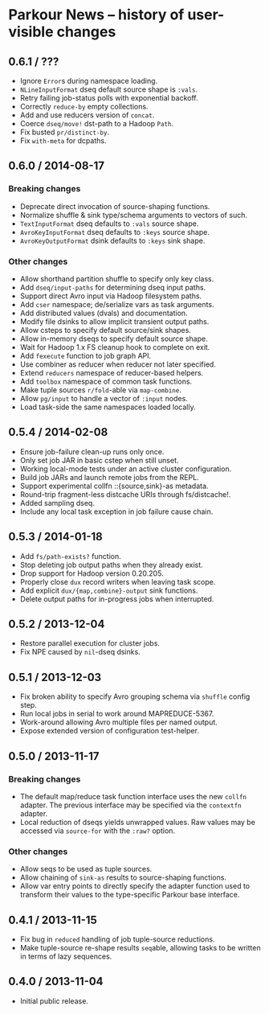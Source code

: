 # Parkour News – history of user-visible changes

## 0.6.1 / ???

- Ignore `Error`s during namespace loading.
- `NLineInputFormat` dseq default source shape is `:vals`.
- Retry failing job-status polls with exponential backoff.
- Correctly `reduce-by` empty collections.
- Add and use reducers version of `concat`.
- Coerce `dseq/move!` dst-path to a Hadoop `Path`.
- Fix busted `pr/distinct-by`.
- Fix `with-meta` for dcpaths.

## 0.6.0 / 2014-08-17

### Breaking changes

- Deprecate direct invocation of source-shaping functions.
- Normalize shuffle & sink type/schema arguments to vectors of such.
- `TextInputFormat` dseq defaults to `:vals` source shape.
- `AvroKeyInputFormat` dseq defaults to `:keys` source shape.
- `AvroKeyOutputFormat` dsink defaults to `:keys` sink shape.

### Other changes

- Allow shorthand partition shuffle to specify only key class.
- Add `dseq/input-paths` for determining dseq input paths.
- Support direct Avro input via Hadoop filesystem paths.
- Add `cser` namespace; de/serialize vars as task arguments.
- Add distributed values (dvals) and documentation.
- Modify file dsinks to allow implicit transient output paths.
- Allow csteps to specify default source/sink shapes.
- Allow in-memory dseqs to specify default source shape.
- Wait for Hadoop 1.x FS cleanup hook to complete on exit.
- Add `fexecute` function to job graph API.
- Use combiner as reducer when reducer not later specified.
- Extend `reducers` namespace of reducer-based helpers.
- Add `toolbox` namespace of common task functions.
- Make tuple sources `r/fold`-able via `map-combine`.
- Allow `pg/input` to handle a vector of `:input` nodes.
- Load task-side the same namespaces loaded locally.

## 0.5.4 / 2014-02-08

- Ensure job-failure clean-up runs only once.
- Only set job JAR in basic cstep when still unset.
- Working local-mode tests under an active cluster configuration.
- Build job JARs and launch remote jobs from the REPL.
- Support experimental collfn ::{source,sink}-as metadata.
- Round-trip fragment-less distcache URIs through fs/distcache!.
- Added sampling dseq.
- Include any local task exception in job failure cause chain.

## 0.5.3 / 2014-01-18

- Add `fs/path-exists?` function.
- Stop deleting job output paths when they already exist.
- Drop support for Hadoop version 0.20.205.
- Properly close `dux` record writers when leaving task scope.
- Add explicit `dux/{map,combine}-output` sink functions.
- Delete output paths for in-progress jobs when interrupted.

## 0.5.2 / 2013-12-04

- Restore parallel execution for cluster jobs.
- Fix NPE caused by `nil`-dseq dsinks.

## 0.5.1 / 2013-12-03

- Fix broken ability to specify Avro grouping schema via `shuffle` config step.
- Run local jobs in serial to work around MAPREDUCE-5367.
- Work-around allowing Avro multiple files per named output.
- Expose extended version of configuration test-helper.

## 0.5.0 / 2013-11-17

### Breaking changes

- The default map/reduce task function interface uses the new `collfn` adapter.
  The previous interface may be specified via the `contextfn` adapter.
- Local reduction of dseqs yields unwrapped values.  Raw values may be accessed
  via `source-for` with the `:raw?` option.

### Other changes

- Allow seqs to be used as tuple sources.
- Allow chaining of `sink-as` results to source-shaping functions.
- Allow var entry points to directly specify the adapter function used to
  transform their values to the type-specific Parkour base interface.

## 0.4.1 / 2013-11-15

- Fix bug in `reduced` handling of job tuple-source reductions.
- Make tuple-source re-shape results `seq`able, allowing tasks to be written in
  terms of lazy sequences.

## 0.4.0 / 2013-11-04

- Initial public release.
